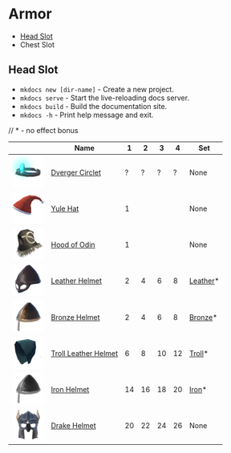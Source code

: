 # Armor
* [Head Slot](#head)
* Chest Slot

## Head Slot <blah id="head"> </blah>

* `mkdocs new [dir-name]` - Create a new project.
* `mkdocs serve` - Start the live-reloading docs server.
* `mkdocs build` - Build the documentation site.
* `mkdocs -h` - Print help message and exit.

//  * - no effect bonus  


|                                                                        | Name                                      | 1 | 2 | 3 | 4 | Set                                       |
| ---------------------------------------------------------------------- | ----------------------------------------- | - | - | - | - | ----------------------------------------- |
| [![Dverger Circlet](/assets/dverger_circlet.png)](/items/dverger_circlet) | [Dverger Circlet](/items/dverger_circlet)   | ? | ? | ? | ? | None |
| [![Yule Hat](/assets/yule_hat.png)](/items/yule_hat) | [Yule Hat](/items/yule_hat)   | 1 |   |   |   | None |
| [![Hood of Odin](/assets/hood_of_odin.png)](/items/hood_of_odin) | [Hood of Odin](/items/hood_of_odin)   | 1 |   |   |   | None |
| [![Leather Helmet](/assets/leather_helmet.png)](/items/leather_helmet) | [Leather Helmet](/items/leather_helmet)   | 2 | 4 | 6 | 8 | [Leather](/equipment/armor/sets#leather)* |
| [![Bronze Helmet](/assets/bronze_helmet.png)](/items/bronze_helmet)    | [Bronze Helmet](/items/bronze_helmet)     | 2 | 4 | 6 | 8 | [Bronze](/equipment/armor/sets#bronze)*   |
| [![Troll Leather Helmet](/assets/troll_leather_helmet.png)](/items/troll_leather_helmet) | [Troll Leather Helmet](/items/troll_leather_helmet)   | 6 | 8 | 10 | 12 | [Troll](/equipment/armor/sets#leather)* |
| [![Iron Helmet](/assets/iron_helmet.png)](/items/iron_helmet)      | [Iron Helmet](/items/iron_helmet)       | 14 | 16 | 18 | 20 | [Iron](/equipment/armor/sets#iron)*   |
| [![Drake Helmet](/assets/drake_helmet.png)](/items/drake_helmet)      | [Drake Helmet](/items/drake_helmet)       | 20 | 22 | 24 | 26 | None   |